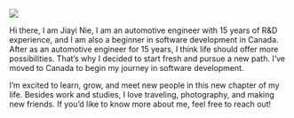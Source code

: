 ![](./assets/image/galaxy.jpg)

Hi there, I am Jiayi Nie, I am an automotive engineer with 15 years of R&D experience, and I am also a beginner in software development in Canada. After as an automotive engineer for 15 years, I think life should offer more possibilities. That’s why I decided to start fresh and pursue a new path. I’ve moved to Canada to begin my journey in software development.

I’m excited to learn, grow, and meet new people in this new chapter of my life. Besides work and studies, I love traveling, photography, and making new friends. If you’d like to know more about me, feel free to reach out!
